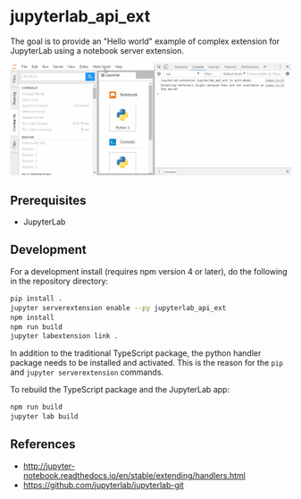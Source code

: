 # jupyterlab_api_ext
The goal is to provide an "Hello world" example of complex extension for JupyterLab using a notebook server extension.

![demo](demo_extension.gif)

## Prerequisites

* JupyterLab

## Development

For a development install (requires npm version 4 or later), do the following in the repository directory:

```bash
pip install .
jupyter serverextension enable --py jupyterlab_api_ext
npm install
npm run build
jupyter labextension link .
```

In addition to the traditional TypeScript package, the python handler package needs to be installed and activated. This is the reason for the `pip` and `jupyter serverextension` commands.

To rebuild the TypeScript package and the JupyterLab app:

```bash
npm run build
jupyter lab build
```

## References

* http://jupyter-notebook.readthedocs.io/en/stable/extending/handlers.html
* https://github.com/jupyterlab/jupyterlab-git 